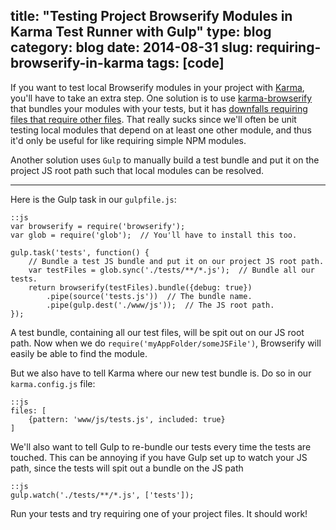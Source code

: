 title: "Testing Project Browserify Modules in Karma Test Runner with Gulp"
type: blog
category: blog
date: 2014-08-31
slug: requiring-browserify-in-karma
tags: [code]
---

If you want to test local Browserify modules in your project with
[Karma](http://ngokevin.com/blog/angular-unit-testing/), you'll have to take an
extra step. One solution is to use
[karma-browserify](https://github.com/xdissent/karma-browserify) that bundles
your modules with your tests, but it has [downfalls requiring files that
require other files](https://github.com/xdissent/karma-browserify/issues/38).
That really sucks since we'll often be unit testing local modules that depend
on at least one other module, and thus it'd only be useful for like requiring
simple NPM modules.

Another solution uses ```Gulp``` to manually build a
test bundle and put it on the project JS root path such that local modules
can be resolved.

---

Here is the Gulp task in our ```gulpfile.js```:

    ::js
    var browserify = require('browserify');
    var glob = require('glob');  // You'll have to install this too.

    gulp.task('tests', function() {
        // Bundle a test JS bundle and put it on our project JS root path.
        var testFiles = glob.sync('./tests/**/*.js');  // Bundle all our tests.
        return browserify(testFiles).bundle({debug: true})
            .pipe(source('tests.js'))  // The bundle name.
            .pipe(gulp.dest('./www/js'));  // The JS root path.
    });

A test bundle, containing all our test files, will be spit out on our JS root
path. Now when we do ```require('myAppFolder/someJSFile')```, Browserify will
easily be able to find the module.

But we also have to tell Karma where our new test bundle is. Do so in our
```karma.config.js``` file:

    ::js
    files: [
        {pattern: 'www/js/tests.js', included: true}
    ]

We'll also want to tell Gulp to re-bundle our tests every time the tests are
touched. This can be annoying if you have Gulp set up to watch your JS path,
since the tests will spit out a bundle on the JS path

    ::js
    gulp.watch('./tests/**/*.js', ['tests']);

Run your tests and try requiring one of your project files. It should work!
